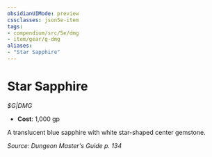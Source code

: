 ```yaml
---
obsidianUIMode: preview
cssclasses: json5e-item
tags:
- compendium/src/5e/dmg
- item/gear/g-dmg
aliases: 
- "Star Sapphire"
---
```

# Star Sapphire
*$G|DMG*  

- **Cost**: 1,000 gp

A translucent blue sapphire with white star-shaped center gemstone.

*Source: Dungeon Master's Guide p. 134*